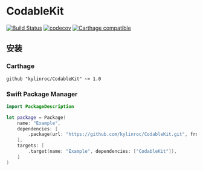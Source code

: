 # CodableKit

[![Build Status](https://travis-ci.org/kylinroc/CodableKit.svg?branch=master)](https://travis-ci.org/kylinroc/CodableKit)
[![codecov](https://codecov.io/gh/kylinroc/CodableKit/branch/master/graph/badge.svg)](https://codecov.io/gh/kylinroc/CodableKit)
[![Carthage compatible](https://img.shields.io/badge/Carthage-compatible-4BC51D.svg?style=flat)](https://github.com/Carthage/Carthage)

## 安装

### Carthage

```
github "kylinroc/CodableKit" ~> 1.0
```

### Swift Package Manager

```swift
import PackageDescription

let package = Package(
    name: "Example",
    dependencies: [
        .package(url: "https://github.com/kylinroc/CodableKit.git", from: "1.0.0"),
    ],
    targets: [
        .target(name: "Example", dependencies: ["CodableKit"]),
    ]
)
```
